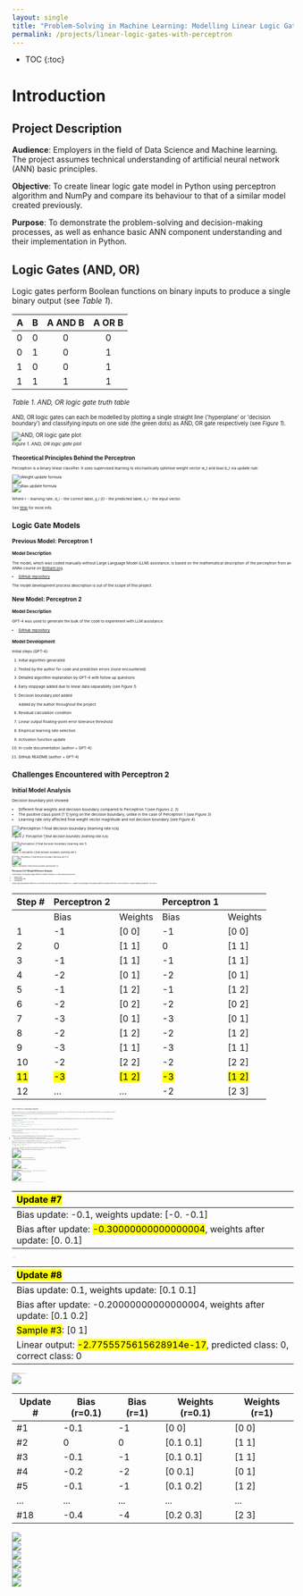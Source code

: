 ```yaml
---
layout: single
title: "Problem-Solving in Machine Learning: Modelling Linear Logic Gates in Python"
permalink: /projects/linear-logic-gates-with-perceptron
---
```


* TOC
{:toc}

# Introduction

## Project Description

**Audience**: Employers in the field of Data Science and Machine learning. The project assumes technical understanding of artificial neural network (ANN) basic principles.

**Objective**: To create linear logic gate model in Python using perceptron algorithm and NumPy and compare its behaviour to that of a similar model created previously.

**Purpose**: To demonstrate the problem-solving and decision-making processes, as well as enhance basic ANN component understanding and their implementation in Python.

## Logic Gates (AND, OR)

Logic gates perform Boolean functions on binary inputs to produce a single binary output (see *Table 1*).

| A | B | A AND B | A OR B |
|---|---|:-------:|:------:|
| 0 | 0 |    0    |   0    |
| 0 | 1 |    0    |   1    |
| 1 | 0 |    0    |   1    |
| 1 | 1 |    1    |   1    |

<small>*Table 1. AND, OR logic gate truth table*<small>

AND, OR logic gates can each be modelled by plotting a single straight line ('hyperplane' or 'decision boundary') and classifying inputs on one side (the green dots) as AND, OR gate respectively (see *Figure 1*).
 
![AND, OR logic gate plot](/assets/images/and-or-logic-gate-plot.png)  
<small>*Figure 1. AND, OR logic gate plot*<small>

## Theoretical Principles Behind the Perceptron

Perceptron is a binary linear classifier. It uses supervised learning to stochastically optimise weight vector w_t and bias b_t via update rule:
 
![Weight update formula](/assets/formulas/weight-update-rule.svg)  
![Bias update formula](/assets/formulas/bias-update-rule.svg)

Where *r* - learning rate, *d_i* - the correct label, *y_i (t)* - the predicted label, *x_i* - the input vector.

See [Wiki](https://en.wikipedia.org/wiki/Perceptron#Learning_algorithm) for more info.

# Logic Gate Models

## Previous Model: Perceptron 1

### Model Description

The model, which was coded manually without Large Language Model (LLM) assistance, is based on the mathematical description of the perceptron from an ANNs course on [Brilliant.org](https://brilliant.org/courses/artificial-neural-networks/).

* [GitHub repository](https://github.com/adobiss/numpy-ml/tree/main/linear-logic-gate-v1)

The model development process description is out of the scope of this project.

## New Model: Perceptron 2

### Model Description

GPT-4 was used to generate the bulk of the code to experiment with LLM assistance.

* [GitHub repository](https://github.com/adobiss/numpy-ml/tree/main/linear-logic-gate-v2)

### Model Development

Initial steps (GPT-4):

1. Initial algorithm generated
2. Tested by the author for code and prediction errors (none encountered)
3. Detailed algorithm explanation by GPT-4 with follow up questions 
4. Early stoppage added due to linear data separability (see *Figure 1*)
5. Decision boundary plot added

	Added by the author throughout the project:

6. Residual calculation condition
7. Linear output floating-point error tolerance threshold
8. Empirical learning rate selection
9. Activation function update
10. In-code documentation (author + GPT-4)
11. GitHub README (author + GPT-4)

# Challenges Encountered with Perceptron 2

## Initial Model Analysis

Decision boundary plot showed:

* Different final weights and decision boundary compared to Perceptron 1 (see *Figures 2, 3*)
* The positive class point [1 1] lying on the decision boundary, unlike in the case of Perceptron 1 (*see Figure 3*)
* Learning rate only affected final weight vector magnitude and not decision boundary (see *Figure 4*)
 
![Perceptron 1 final decision boundary (learning rate n/a)](/assets/images/perceptron-1-decision-boundary.png)  
<small>*Figure 2. Perceptron 1 final decision boundary (learning rate n/a)*<small>

![Perceptron 2 final decision boundary (learning rate 1)](/assets/images/perceptron-2-decision-boundary-lr-1.png)  
<small>*Figure 3. Perceptron 2 final decision boundary (learning rate 1)*<small>

![Perceptron 2 final decision boundary (learning rate 0.5)](/assets/images/perceptron-2-decision-boundary-lr-0-5.png)  
<small>*Figure 4. Perceptron 2 final decision boundary (learning rate 0.5)*<small>

## Perceptron 2 & 1 Weight Difference Analysis

Potential factors contributing to weight differences between Perceptron 2 & 1 were assessed and ruled out:

* Sample order
* Initial weights/ bias
* Learning rate

Despite slight implementation differences, both models used the same weight update formula: w ± x_i. However, tracking weight/ bias updates identified a divergence after step 11, when Perceptron 2 stopped updating 'prematurely' (see *Table 2*).

| Step # | Perceptron 2 |       | Perceptron 1 |       |
|--------|--------------|-------|--------------|-------|
|        | Bias         | Weights | Bias         | Weights |
|   1    |     -1      |  [0 0]  |     -1      |  [0 0]  |
|   2    |      0      |  [1 1]  |      0      |  [1 1]  |
|   3    |     -1      |  [1 1]  |     -1      |  [1 1]  |
|   4    |     -2      |  [0 1]  |     -2      |  [0 1]  |
|   5    |     -1      |  [1 2]  |     -1      |  [1 2]  |
|   6    |     -2      |  [0 2]  |     -2      |  [0 2]  |
|   7    |     -3      |  [0 1]  |     -3      |  [0 1]  |
|   8    |     -2      |  [1 2]  |     -2      |  [1 2]  |
|   9    |     -3      |  [1 1]  |     -3      |  [1 1]  |
|  10    |     -2      |  [2 2]  |     -2      |  [2 2]  |
|  <mark>11</mark>    |     <mark>-3</mark>      |  <mark>[1 2]</mark>  |    <mark>-3</mark>      |  <mark>[1 2]</mark>  |
|  12    |     …       |   …    |     -2      |  [2 3]  |

<small>*Table 2. Perceptron 2 & 1 training weight comparison*<small>

Decision boundary points are not a concern for logic gates as all possible inputs are included in the training data, and the outputs are strictly binary. However, this 'early stoppage' was not exhibited by Perceptron 1, necessitating a deeper investigation.

While Perceptron 1 used neuron output directly in its error function, Perceptron 2 utilised an activation function:

```python
def _unit_step_func(self, x):
	return np.where(x>=0, 1, 0)
```

The activation function would output '1' (or '0' if we changed `x>=0` to `x>0`) for a decision boundary point which in conjunction with the label range (0, 1) would result in 'correct' prediction (zero residual) for one of the classes and no weight update.

*Perceptron 2 update rule:*

```python
y_predicted = self.activation_func(linear_output)

# Perceptron Update Rule
update = self.lr * (y_[idx] - y_predicted) # Residual (Error function)

if update != 0: # Error function minimisation
	# proceed with weight update
```

On the other hand, Perceptron 1 employed (-1, 1) labels (Y) while also utilising a 'sign based' error function, enabling a weight update with a neuron output of '0':

*Perceptron 1 update rule:*

```python
if np.matmul(X_samples[i], w) * Y[i] <= 0: # Error function
	# proceed with weight update
```

Adopting a similar error function and labelling mechanism in Perceptron 2 could lead to complications:

* The error function should utilise the activation function, not the neuron output
* Introducing a 'sign function' as the activation function would shift the prediction range from (0, 1) to (-1, 1), which could pose potential system compatibility issues

In response, Perceptron 2 retained a slightly modified activation function: `return np.where(x>0, 1, 0)` instead of return `np.where(x>=0, 1, 0)`. 

Additionally, a conditional line was incorporated to assign a (-1) residual to the negative class on the decision boundary:

```python
if linear_output == 0 and y_[idx] == 0:
	update = self.lr * (-1)
```

This modification aligned Perceptron 2 & 1 decision boundaries and total training steps (see *Figures 5, 6*). Tested for AND, OR gates.

![Perceptron 1 final decision boundary (learning rate n/a)](/assets/images/perceptron-1-decision-boundary.png)   
<small>*Figure 5. Perceptron 1 final decision boundary (learning rate n/a)*<small>
 
![Perceptron 2 final decision boundary (learning rate 1)](/assets/images/perceptron-2-decision-boundary-fixed.png)  
<small>*Figure 6. Perceptron 2 final decision boundary (learning rate 1)*<small>

## Addressing Floating-Point Errors

With learning rate set at '0.1', the experiment resulted in a different decision boundary (see *Figure 7*). Interestingly, data point [0 1] appeared to fall right on this boundary line.

![Perceptron 2 final decision boundary (learning rate 0.1)](/assets/images/perceptron-2-decision-boundary-lr-0-1.png)  
<small>*Figure 7. Perceptron 2 final decision boundary (learning rate 0.1)*<small>

Detailed training stats highlighted a small decimal bias introduction at Step #7 and a near-zero neuron output (instead of zero) after Step #8 for Sample #3: [0 1] thus classifying the point 'correctly' and ending the training (see *Tables 3, 4*).

| <mark>Update #7</mark>  |
|:-----------------|
| Bias update: -0.1, weights update: [-0.  -0.1] |
| Bias after update: <mark>-0.30000000000000004</mark>, weights after update: [0.  0.1] |

<small>*Table 3. Training stats after step 7*<small>

| <mark>Update #8</mark>                                                             |
|:-------------------------------------------------------------------------|
| Bias update: 0.1, weights update: [0.1 0.1]                                |
| Bias after update: -0.20000000000000004, weights after update: [0.1 0.2] |
| <mark>Sample #3</mark>: [0 1]                                                          |
| Linear output: <mark>-2.7755575615628914e-17</mark>, predicted class: 0, correct class: 0 |

<small>*Table 4. Training stats after step 8*<small>

Quick research established that not all decimal numbers can be represented exactly in binary, leading to small round-off errors, which start around 15-17th decimal digits for Python float and NumPy array.

Several solutions were examined, each with its drawbacks:

* Python's decimal module: slower, increased code complexity
* `round()`: risk of data loss due to rounding
* High-precision data types (e.g. `numpy.longdouble`): slower, greater memory usage, possible portability and compatibility issues
* Rearranging calculations: possible need for significant code refactoring
* Value threshold/ tolerance introduction: useful for float comparisons but prone to error accumulation

The introduction of a learning rate hyperparameter to Perceptron 1 resulted in the same floating-point error (regardless of the differences in implementation), indicating that rearranging calculations (i.e. removing the error *at source*) might not be a quick fix.

Given the simplicity of Perceptron 2, the issue was addressed only when it negatively affected performance, which was when '0' wasn't passed to the activation function for decision boundary points during training.

A conditional linear output was set using a tolerance threshold as a Perceptron class parameter (with a sensible default of '1e-9'), however the round() function would have achieved the same result:

```python
linear_output = np.dot(x_i, self.weights) + self.bias

if abs(linear_output) < self.tolerance:
	linear_output = 0 # Correct for floating point error
y_predicted = self.activation_func(linear_output)
```

![Perceptron 2 final decision boundary (learning rate 1)](/assets/images/perceptron-2-decision-boundary-lr-0-1-fixed.png)  
<small>*Figure 8. Perceptron 2 final decision boundary (learning rate 0.1)*<small>

## Analysis and Optimisation of Learning Rate

Without the floating-point error ending the training prematurely (see *Figure 8*), we arrived at the same final decision boundary for all learning rates with only the weight vector magnitude changing. Moreover, both weight vector and bias were effectively scaled by the learning rate at every step (see *Table 5*).

| Update # | Bias (r=0.1) | Bias (r=1) | Weights (r=0.1) | Weights (r=1) |
|----------|---------------|-------------|------------------|----------------|
|    #1    |    -0.1       |    -1       |      [0 0]       |      [0 0]     |
|    #2    |       0       |     0       |    [0.1 0.1]     |      [1 1]     |
|    #3    |    -0.1       |    -1       |    [0.1 0.1]     |      [1 1]     |
|    #4    |    -0.2       |    -2       |    [0 0.1]       |      [0 1]     |
|    #5    |    -0.1       |    -1       |    [0.1 0.2]     |      [1 2]     |
|   ...    |      ...      |    ...      |       ...        |       ...      |
|   #18    |    -0.4       |    -4       |    [0.2 0.3]     |      [2 3]     |

<small>*Table 5. Weight and bias comparison for learning rate (r) 0.1 vs. 1*<small>

The updates affected the decision boundary equally regardless of learning rate *r* because weights and bias were initiated as zeroes and the first non-zero weight was essentially an input vector scaled by *r: w_1=r \* x_i*. Since all subsequent updates are scaled by the same *r* we would get:

![First non-zero weight scaling by r](/assets/formulas/weight-1-learning-rate-scaling.svg),  
![Second non-zero weight scaling by r](/assets/formulas/weight-2-learning-rate-scaling-long.svg)  
![Second non-zero weight scaling by r repeated](/assets/formulas/weight-2-learning-rate-scaling-short.svg)

producing new weight vector *w_2* that has the same direction for all *r* (true for all *i* in *w_i*).

The bias was also scaled by the *r* resulting in 2-d hyperplane of the form:

![Decision boundary with r](/assets/formulas/decision-boundary-with-r.svg) 

which equals:

![Decision boundary divide by r](/assets/formulas/decision-boundary-divided-by-r.svg) 

However, the scaling pattern broke if we initialised weights and bias as '1s'.

With weights and bias initialised as '1s' and using AND gate as an example the number of steps did not follow the somewhat expected pattern (smaller rate, longer to converge). That's why an empirical method was used to establish the best learning rate and then fit the model using the best *r* (see *Figure 9*).

![Empirical learning rate selection](/assets/images/perceptron-2-empirical-learning-rate-selection.jpg)  
<small>*Figure 9. Empirical learning rate selection*<small>

## Updating and Improving the Activation Function

Adding a condition to the error function to penalise negative class decision boundary points seemed like an inelegant solution. It introduced unnecessary complexity and prevented the calculation of residuals with a single mathematical expression:

```python
if linear_output == 0 and y_[idx] == 0:
	update = self.lr * (-1)
else:
	update = self.lr * (y_[idx] - y_predicted)
```

Previously, GPT-4 had advised that in the case of sigmoid activation function the points on the decision boundary could output 0.5 (50%). 

This concept seemed appropriate for Perceptron's 2 activation function as well, with a boundary point producing an output of 0.5, situated between 0 and 1.

Residuals in the range (-0.5, 0.5) preserved the 'direction' of the required update, and the magnitude of the update was scaled by 0.5, reflecting that points on the decision boundary would typically require smaller updates for correct classification.

Researching perceptron and step functions on wiki showed identical activation function implementation, however provided more info on the unit step function range: the function can yield either '0', '0.5', or '1' for an input of '0', depending on interpretation. This allowed to extend the activation function's output without changing the function type itself.

An attempt to include the additional output by rewriting the `np.where(x>0, 1, 0)` function in an 'if/ elif/ else' format resulted in an error when the 'predict' method was invoked from the Perceptron class instance. This issue arose because while the 'fit' method passed a float to the activation function, 'predict' passed an array (all samples at once).

The simplest solution seemed to add additional condition to the existing `np.where` function. GPT-4 customised the existing `return np.where(x>0, 1, 0)` by introducing a nested condition, thus resolving the compatibility issue:

```python
return np.where(x < 0, 0, 
                       np.where(x == 0, 0.5, 1))
```

# Conclusion

## Summary

Perceptron's 2 decision boundary evolution was studied in-depth. Despite differences in implementation from Perceptron 1, identical outcomes were achieved, validating algorithm comprehension.

Binary computation limitations were encountered with the most appropriate solution implemented.

The mathematical description of how learning rate scaled the weights provided a deeper understanding and enabled alternative solutions.

By modifying Perceptron 2's activation function, we gained insight into its role, relation to other components and activation function choice. This modification also reduced the model's complexity.

## Lessons Learnt

* The usefulness of tracking weight updates at every step demonstrated that a more analytical approach must be employed going forward instead of spending too much time on an algorithm logic alone.
* Identical error function behaviour was assumed for both models even though the labels differed. Training data format implications must be considered more carefully.
* The initial conclusion about learning rate not affecting the decision boundary was incorrect (i.e. floating-point error). A broader (hyper)parameter value range must be tested next time.

## Future Considerations

* Create `linear_output` class method that also applies floating-point error tolerance threshold (to be reused in both *fit* and *predict* Perceptron class methods).
* Alternative solutions to floating-point errors, such as using the `round()` function or rearranging calculations can be explored.
* Experiment with various weight initialisation values, their effect on learning rate and the resulting 'updates to converge' pattern.

## Next Steps

* Implementing diverse input vectors (e.g. using real-life data) to study the impact of larger inputs and outliers.

Perceptron 2 extensions could include:

* support vector machine (for boundary distance)
* non-linear logic gate XOR (for multiple decision boundaries)
* multiclass classification (to compare with binary classification)

## LLM Assistance

GPT-4 as an LLM can accelerate development, albeit with requirement for reverse-engineering.

It's a learning source for new methods and best practices, however practical implementation without LLMs remains crucial.

LLMs can be used to generate code from scratch or for code review.